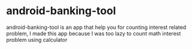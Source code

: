 # android-banking-tool

android-banking-tool is an app that help you for counting interest related problem, I made this app because I was too lazy to count math interest problem using calculator
